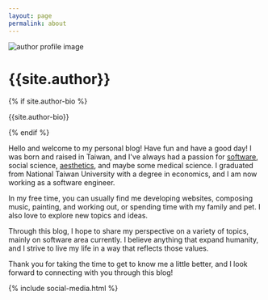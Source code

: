 ```yaml
---
layout: page
permalink: about
---
```


<div class="mx-auto text-center prose prose-{{site.theme-color}}">
  <div>
    <img class="headPhoto" src="{{site.baseurl}}/assets/img/{{site.author-image}}"
      alt="author profile image">
    <h1>{{site.author}}</h1>
  </div>
  {% if site.author-bio %}
    <p class="text-gray-500 pb-4">{{site.author-bio}}</p>
  {% endif %}
  <div class='article'>
    <p>
      Hello and welcome to my personal blog! Have fun and have a good day! I was born and raised in Taiwan, and I've always had a passion for <a href='{{site.baseurl}}/self/2023/02/04/software.html' class='textLink'>software</a>, social science, <a href='{{site.baseurl}}/self/2023/04/07/aesthetics.html' class='textLink'>aesthetics</a>, and maybe some medical science. I graduated from National Taiwan University with a degree in economics, and I am now working as a software engineer.
    </p>
    <p>
      In my free time, you can usually find me developing websites, composing music, painting, and working out, or spending time with my family and pet. I also love to explore new topics and ideas.
    </p>
    <p>
      Through this blog, I hope to share my perspective on a variety of topics, mainly on software area currently. I believe anything that expand humanity, and I strive to live my life in a way that reflects those values.
    </p>
    <p>
      Thank you for taking the time to get to know me a little better, and I look forward to connecting with you through this blog!
    </p>
  </div>
</div>

{% include social-media.html %}
